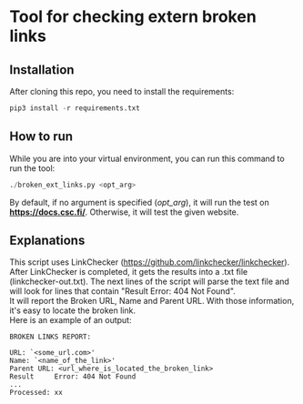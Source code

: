 # Tool for checking extern broken links
## Installation
After cloning this repo, you need to install the requirements:
```py
pip3 install -r requirements.txt
````

## How to run
While you are into your virtual environment, you can run this command to run the tool:
```py
./broken_ext_links.py <opt_arg>
````
By default, if no argument is specified (_opt_arg_), it will run the test on **https://docs.csc.fi/**. Otherwise, it will test the given website.
## Explanations
This script uses LinkChecker (https://github.com/linkchecker/linkchecker).
After LinkChecker is completed, it gets the results into a .txt file (linkchecker-out.txt). The next lines of the script will parse the text file and will look for lines that contain "Result     Error: 404 Not Found".  
It will report the Broken URL, Name and Parent URL. With those information, it's easy to locate the broken link.  
Here is an example of an output:

```
BROKEN LINKS REPORT:

URL: `<some_url.com>'
Name: `<name_of_the_link>'
Parent URL: <url_where_is_located_the_broken_link>
Result     Error: 404 Not Found
...
Processed: xx
```